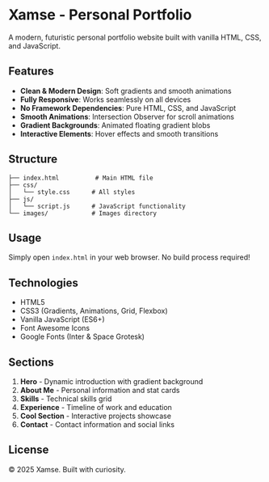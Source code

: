 # Xamse - Personal Portfolio

A modern, futuristic personal portfolio website built with vanilla HTML, CSS, and JavaScript.

## Features

- **Clean & Modern Design**: Soft gradients and smooth animations
- **Fully Responsive**: Works seamlessly on all devices
- **No Framework Dependencies**: Pure HTML, CSS, and JavaScript
- **Smooth Animations**: Intersection Observer for scroll animations
- **Gradient Backgrounds**: Animated floating gradient blobs
- **Interactive Elements**: Hover effects and smooth transitions

## Structure

```
├── index.html          # Main HTML file
├── css/
│   └── style.css      # All styles
├── js/
│   └── script.js      # JavaScript functionality
└── images/            # Images directory
```

## Usage

Simply open `index.html` in your web browser. No build process required!

## Technologies

- HTML5
- CSS3 (Gradients, Animations, Grid, Flexbox)
- Vanilla JavaScript (ES6+)
- Font Awesome Icons
- Google Fonts (Inter & Space Grotesk)

## Sections

1. **Hero** - Dynamic introduction with gradient background
2. **About Me** - Personal information and stat cards
3. **Skills** - Technical skills grid
4. **Experience** - Timeline of work and education
5. **Cool Section** - Interactive projects showcase
6. **Contact** - Contact information and social links

## License

© 2025 Xamse. Built with curiosity.
